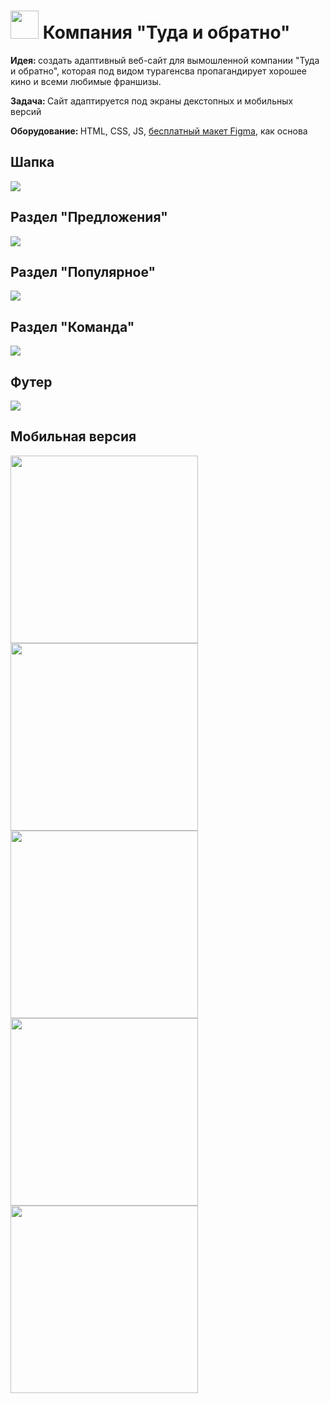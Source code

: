 # <img src = "img/icon/trace.svg" width=45> Компания "Туда и обратно" 
<b> Идея: </b> создать адаптивный веб-сайт для вымошленной компании "Туда и обратно", которая под видом турагенсва пропагандирует хорошее кино и всеми любимые франшизы. 

<b> Задача: </b> Сайт адаптируется под экраны декстопных и мобильных версий

<b> Оборудование: </b> HTML, CSS, JS, [бесплатный макет Figma](clck.ru/3CqiEx), как основа

## Шапка 
<img src = "screenshots/header.png">

## Раздел "Предложения"
<img src = "screenshots/offer.png">

## Раздел "Популярное"
<img src = "screenshots/popular.png">

## Раздел "Команда"
<img src = "screenshots/team.png">

## Футер
<img src = "screenshots/footer.png">

## Мобильная версия 
<img src = "screenshots/header-mobile.jpg" width=300> <img src = "screenshots/offer-mobile.jpg" width=300> <img src = "screenshots/popular-mobile.jpg" width=300> <img src = "screenshots/team-mobile.jpg" width=300><img src ="screenshots/footer-mobile.jpg" width=300>
